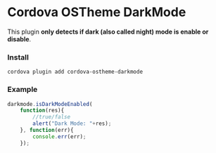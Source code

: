# Cordova OSTheme DarkMode


This plugin **only detects if dark (also called night) mode is enable or disable**.


### Install
```
cordova plugin add cordova-ostheme-darkmode
```

### Example
```js
darkmode.isDarkModeEnabled(
    function(res){
        //true/false
        alert("Dark Mode: "+res);
    }, function(err){
        console.err(err);
    });

```